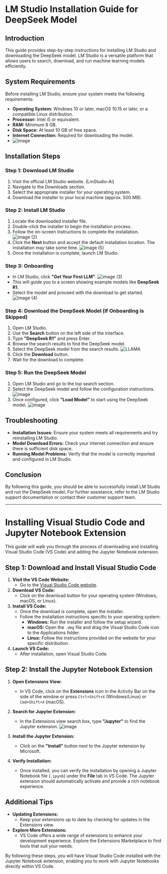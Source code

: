 # LM Studio Installation Guide for DeepSeek Model

## Introduction
This guide provides step-by-step instructions for installing LM Studio and downloading the DeepSeek model. LM Studio is a versatile platform that allows users to search, download, and run machine learning models efficiently.

## System Requirements
Before installing LM Studio, ensure your system meets the following requirements:

- **Operating System:** Windows 10 or later, macOS 10.15 or later, or a compatible Linux distribution.
- **Processor:** Intel i5 or equivalent.
- **RAM:** Minimum 8 GB.
- **Disk Space:** At least 10 GB of free space.
- **Internet Connection:** Required for downloading the model.
- ![image](https://github.com/user-attachments/assets/d11c8a78-992f-4c59-aaa5-bd029f6a1030)


## Installation Steps

### Step 1: Download LM Studio
1. Visit the official LM Studio website. (LmStudio-Ai)
2. Navigate to the Downloads section.
3. Select the appropriate installer for your operating system.
4. Download the installer to your local machine (approx. 500 MB).

### Step 2: Install LM Studio
1. Locate the downloaded installer file.
2. Double-click the installer to begin the installation process.
3. Follow the on-screen instructions to complete the installation.
   ![image (2)](https://github.com/user-attachments/assets/38f97df6-9294-47b7-b920-b99c0b7cf258)
4. Click the **Next** button and accept the default installation location. The installation may take some time.
   ![image (5)](https://github.com/user-attachments/assets/056d3ae2-448c-4f23-a226-cf8f1862e85d)
5. Once the installation is complete, launch LM Studio.

### Step 3: Onboarding
- In LM Studio, click **"Get Your First LLM"**.
  ![image (3)](https://github.com/user-attachments/assets/ac4004c6-c82e-403f-8ebc-eb7595eb6184)
- This will guide you to a screen showing example models like **DeepSeek R1**.
- Select the model and proceed with the download to get started.
  ![image (4)](https://github.com/user-attachments/assets/1374cab4-b549-4484-a698-795a100311af)


### Step 4: Download the DeepSeek Model (If Onboarding is Skipped)
1. Open LM Studio.
2. Use the **Search** button on the left side of the interface.
3. Type **"DeepSeek R1"** and press Enter.
4. Browse the search results to find the DeepSeek model.
5. Select the DeepSeek model from the search results.
   ![LLAMA](https://github.com/user-attachments/assets/fb39672d-77ea-435b-924f-818121c45d11)
6. Click the **Download** button.
7. Wait for the download to complete.

### Step 5: Run the DeepSeek Model
1. Open LM Studio and go to the top search section.
2. Select the DeepSeek model and follow the configuration instructions.
   ![image](https://github.com/user-attachments/assets/12f1d7a5-7856-4fd1-8cbb-04de08087fd7)
3. Once configured, click **"Load Model"** to start using the DeepSeek model.
   ![image](https://github.com/user-attachments/assets/0627c97b-7b92-4105-af65-f60a6e3f0af3)

   

## Troubleshooting
- **Installation Issues:** Ensure your system meets all requirements and try reinstalling LM Studio.
- **Model Download Errors:** Check your internet connection and ensure there is sufficient disk space.
- **Running Model Problems:** Verify that the model is correctly imported and configured in LM Studio.

## Conclusion
By following this guide, you should be able to successfully install LM Studio and run the DeepSeek model. For further assistance, refer to the LM Studio support documentation or contact their customer support team.

---

# Installing Visual Studio Code and Jupyter Notebook Extension

This guide will walk you through the process of downloading and installing Visual Studio Code (VS Code) and adding the Jupyter Notebook extension.

## Step 1: Download and Install Visual Studio Code
1. **Visit the VS Code Website:**
   - Go to the [Visual Studio Code website](https://code.visualstudio.com/).
2. **Download VS Code:**
   - Click on the download button for your operating system (Windows, macOS, or Linux).
3. **Install VS Code:**
   - Once the download is complete, open the installer.
   - Follow the installation instructions specific to your operating system:
     - **Windows:** Run the installer and follow the setup wizard.
     - **macOS:** Open the `.dmg` file and drag the Visual Studio Code icon to the Applications folder.
     - **Linux:** Follow the instructions provided on the website for your specific distribution.
4. **Launch VS Code:**
   - After installation, open Visual Studio Code.

## Step 2: Install the Jupyter Notebook Extension
1. **Open Extensions View:**
   - In VS Code, click on the **Extensions** icon in the Activity Bar on the side of the window or press `Ctrl+Shift+X` (Windows/Linux) or `Cmd+Shift+X` (macOS).
2. **Search for Jupyter Extension:**
   - In the Extensions view search box, type **"Jupyter"** to find the Jupyter extension.
     ![image](https://github.com/user-attachments/assets/1f4e7703-d2c1-4143-8448-153de2e2ea7e)

3. **Install the Jupyter Extension:**
   - Click on the **"Install"** button next to the Jupyter extension by Microsoft.
4. **Verify Installation:**
   - Once installed, you can verify the installation by opening a Jupyter Notebook file (`.ipynb`) under the **File** tab in VS Code. The Jupyter extension should automatically activate and provide a rich notebook experience.

## Additional Tips
- **Updating Extensions:**
  - Keep your extensions up to date by checking for updates in the Extensions view.
- **Explore More Extensions:**
  - VS Code offers a wide range of extensions to enhance your development experience. Explore the Extensions Marketplace to find tools that suit your needs.

By following these steps, you will have Visual Studio Code installed with the Jupyter Notebook extension, enabling you to work with Jupyter Notebooks directly within VS Code.

